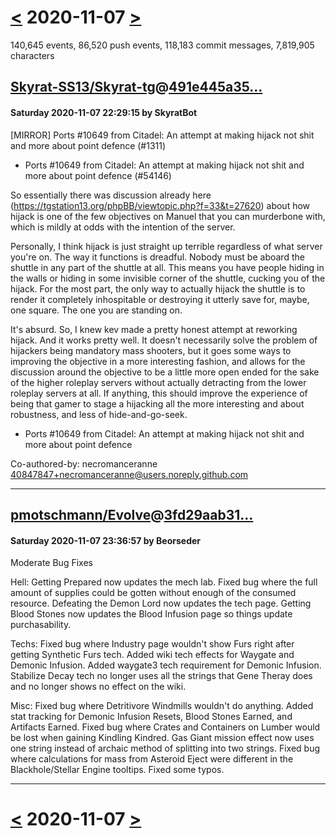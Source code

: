 # [<](2020-11-06.md) 2020-11-07 [>](2020-11-08.md)

140,645 events, 86,520 push events, 118,183 commit messages, 7,819,905 characters


## [Skyrat-SS13/Skyrat-tg](https://github.com/Skyrat-SS13/Skyrat-tg)@[491e445a35...](https://github.com/Skyrat-SS13/Skyrat-tg/commit/491e445a35a3fa44c9ea30ba6920d99176c9b6f7)
#### Saturday 2020-11-07 22:29:15 by SkyratBot

[MIRROR] Ports #10649 from Citadel: An attempt at making hijack not shit and more about point defence (#1311)

* Ports #10649 from Citadel: An attempt at making hijack not shit and more about point defence (#54146)

So essentially there was discussion already here (https://tgstation13.org/phpBB/viewtopic.php?f=33&t=27620) about how hijack is one of the few objectives on Manuel that you can murderbone with, which is mildly at odds with the intention of the server.

Personally, I think hijack is just straight up terrible regardless of what server you're on. The way it functions is dreadful. Nobody must be aboard the shuttle in any part of the shuttle at all. This means you have people hiding in the walls or hiding in some invisible corner of the shuttle, cucking you of the hijack. For the most part, the only way to actually hijack the shuttle is to render it completely inhospitable or destroying it utterly save for, maybe, one square. The one you are standing on.

It's absurd. So, I knew kev made a pretty honest attempt at reworking hijack. And it works pretty well. It doesn't necessarily solve the problem of hijackers being mandatory mass shooters, but it goes some ways to improving the objective in a more interesting fashion, and allows for the discussion around the objective to be a little more open ended for the sake of the higher roleplay servers without actually detracting from the lower roleplay servers at all. If anything, this should improve the experience of being that gamer to stage a hijacking all the more interesting and about robustness, and less of hide-and-go-seek.

* Ports #10649 from Citadel: An attempt at making hijack not shit and more about point defence

Co-authored-by: necromanceranne <40847847+necromanceranne@users.noreply.github.com>

---
## [pmotschmann/Evolve](https://github.com/pmotschmann/Evolve)@[3fd29aab31...](https://github.com/pmotschmann/Evolve/commit/3fd29aab314298e1c4b7039c0bce7a9b401ec7a5)
#### Saturday 2020-11-07 23:36:57 by Beorseder

Moderate Bug Fixes

Hell:
Getting Prepared now updates the mech lab.
Fixed bug where the full amount of supplies could be gotten without enough of the consumed resource.
Defeating the Demon Lord now updates the tech page.
Getting Blood Stones now updates the Blood Infusion page so things update purchasability.

Techs:
Fixed bug where Industry page wouldn't show Furs right after getting Synthetic Furs tech.
Added wiki tech effects for Waygate and Demonic Infusion.
Added waygate3 tech requirement for Demonic Infusion.
Stabilize Decay tech no longer uses all the strings that Gene Theray does and no longer shows no effect on the wiki.

Misc:
Fixed bug where Detritivore Windmills wouldn't do anything.
Added stat tracking for Demonic Infusion Resets, Blood Stones Earned, and Artifacts Earned.
Fixed bug where Crates and Containers on Lumber would be lost when gaining Kindling Kindred.
Gas Giant mission effect now uses one string instead of archaic method of splitting into two strings.
Fixed bug where calculations for mass from Asteroid Eject were different in the Blackhole/Stellar Engine tooltips.
Fixed some typos.

---

# [<](2020-11-06.md) 2020-11-07 [>](2020-11-08.md)

